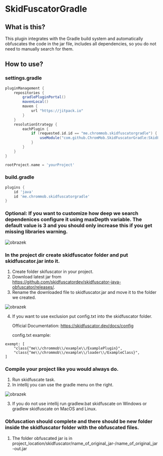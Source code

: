 # SkidFuscatorGradle
## What is this?
This plugin integrates with the Gradle build system and automatically obfuscates the code in the jar file, includes all dependencies, so you do not need to manually search for them.

## How to use?
### settings.gradle

```groovy
pluginManagement {
    repositories {
        gradlePluginPortal()
        mavenLocal()
        maven {
            url "https://jitpack.io"
        }
    }
    resolutionStrategy {
        eachPlugin {
            if (requested.id.id == "me.chrommob.skidfuscatorgradle") {
                useModule("com.github.ChromMob.SkidFuscatorGradle:SkidFuscatorGradle:master-SNAPSHOT")
            }
        }
    }
}

rootProject.name = 'yourProject'
```

### build.gradle

```groovy
plugins {
    id 'java'
    id 'me.chrommob.skidfuscatorgradle'
}
```

### Optional: If you want to customize how deep we search dependenices configure it using maxDepth variable. The default value is 3 and you should only increase this if you get missing libraries warning.

![obrazek](https://user-images.githubusercontent.com/62996347/212710350-d5a1457a-d45c-45e5-a118-3a6f4f56da88.png)

### In the project dir create skidfuscator folder and put skidfuscator.jar into it.
1. Create folder skifuscator in your project.
2. Download latest jar from https://github.com/skidfuscatordev/skidfuscator-java-obfuscator/releases/.
3. Rename the downloaded file to skidfuscator.jar and move it to the folder we created.

![obrazek](https://user-images.githubusercontent.com/62996347/211897648-96f86a39-ed47-42ab-8495-2c36c69cf7b5.png)

4. If you want to use exclusion put config.txt into the skidfuscator folder.
   
   Official Documentation: https://skidfuscator.dev/docs/config

   config.txt example:
```HOCON
exempt: [
    "class{^me\\/chrommob\\/example\\/ExamplePlugin}",
    "class{^me\\/chrommob\\/example\\/loader\\/ExampleClass}",
]
```


### Compile your project like you would always do.
1. Run skidfuscate task.
2. In intellij you can use the gradle menu on the right.

![obrazek](https://user-images.githubusercontent.com/62996347/211897841-15481a45-5914-49ef-b2e1-803cf9302366.png)

3. If you do not use intellij run gradlew.bat skidfuscate on Windows or gradlew skidfuscate on MacOS and Linux.

### Obfuscation should complete and there should be new folder inside the skidfuscator folder with the obfuscated files.
1. The folder obfuscated jar is in project_location/skidfuscator/name_of_original_jar-/name_of_original_jar-out.jar
